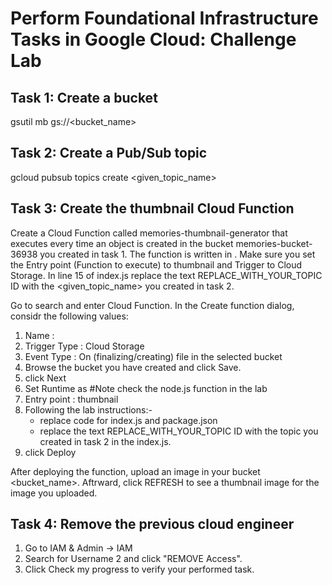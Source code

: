 # Perform Foundational Infrastructure Tasks in Google Cloud: Challenge Lab

## Task 1: Create a bucket
gsutil mb gs://<bucket_name>

## Task 2: Create a Pub/Sub topic
gcloud pubsub topics create <given_topic_name>

## Task 3: Create the thumbnail Cloud Function
Create a Cloud Function called memories-thumbnail-generator that executes every time an object is created in the bucket memories-bucket-36938 you created in task 1. The function is written in <given node.js function>.
Make sure you set the Entry point (Function to execute) to thumbnail and Trigger to Cloud Storage.
In line 15 of index.js replace the text REPLACE_WITH_YOUR_TOPIC ID with the <given_topic_name> you created in task 2.

Go to search and enter Cloud Function. In the Create function dialog, considr the following values:

1. Name : <Given Lab Name>
2. Trigger Type : Cloud Storage
3. Event Type : On (finalizing/creating) file in the selected bucket
4. Browse the bucket you have created and click Save.
5. click Next
6. Set Runtime as <given node.js function> #Note check the node.js function in the lab
7. Entry point : thumbnail
8. Following the lab instructions:-
    - replace code for index.js and package.json
    - replace the text REPLACE_WITH_YOUR_TOPIC ID with the topic you created in task 2 in the index.js.
9. click Deploy

After deploying the function, upload an image in your bucket <bucket_name>. Aftrward, click REFRESH to see a thumbnail image for the image you uploaded.

## Task 4: Remove the previous cloud engineer
1. Go to IAM & Admin -> IAM
2. Search for Username 2 and click "REMOVE Access".
3. Click Check my progress to verify your performed task.
